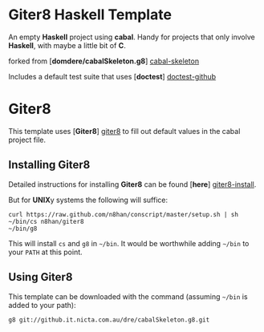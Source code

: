 # Giter8 Haskell Template

An empty **Haskell** project using **cabal**.  Handy for projects that only involve **Haskell**, with maybe a little bit of **C**.

forked from [**domdere/cabalSkeleton.g8**] [cabal-skeleton]

Includes a default test suite that uses [**doctest**] [doctest-github]

# Giter8

This template uses [**Giter8**] [giter8] to fill out default values in the cabal project file.

## Installing Giter8

Detailed instructions for installing **Giter8** can be found [**here**] [giter8-install].

But for **UNIX**y systems the following will suffice:

    curl https://raw.github.com/n8han/conscript/master/setup.sh | sh
    ~/bin/cs n8han/giter8
    ~/bin/g8

This will install `cs` and `g8` in `~/bin`.  It would be worthwhile adding `~/bin` to your `PATH` at this point.

## Using Giter8

This template can be downloaded with the command (assuming `~/bin` is added to your path):

    g8 git://github.it.nicta.com.au/dre/cabalSkeleton.g8.git

[giter8]: https://github.com/n8han/giter8 "n8han/giter8 on github.com"
[giter8-install]: https://github.com/n8han/giter8/blob/master/README.markdown#installation "Installation instructions for Giter8"
[doctest-github]: https://github.com/sol/doctest-haskell "sol/doctest on GitHub.com"
[cabal-skeleton]: https://github.com/domdere/cabalSkeleton.g8 "domdere/cabalSkeleton.g8 on GitHub.com"
